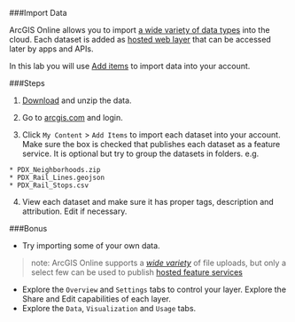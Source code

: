 ###Import Data

ArcGIS Online allows you to import [a wide variety of data types](http://doc.arcgis.com/en/arcgis-online/share-maps/supported-items.htm) into the cloud. Each dataset is added as [hosted web layer](http://doc.arcgis.com/en/arcgis-online/share-maps/hosted-web-layers.htm) that can be accessed later by apps and APIs.

In this lab you will use [Add items](http://doc.arcgis.com/en/arcgis-online/share-maps/add-items.htm) to import data into your account.

###Steps

1. [Download](pdx_data.zip?raw=true) and unzip the data.

2. Go to [arcgis.com](http://www.arcgis.com) and login.

3. Click `My Content` > `Add Items` to import each dataset into your account. Make sure the box is checked that publishes each dataset as a feature service. It is optional but try to group the datasets in folders.  e.g.

 ```
 * PDX_Neighborhoods.zip
 * PDX_Rail_Lines.geojson
 * PDX_Rail_Stops.csv
 ```

4. View each dataset and make sure it has proper tags, description and attribution.  Edit if necessary.

###Bonus
* Try importing some of your own data.

> note: ArcGIS Online supports a [*wide variety*](https://doc.arcgis.com/en/arcgis-online/reference/supported-items.htm) of file uploads, but only a select few can be used to publish [hosted feature services](https://doc.arcgis.com/en/arcgis-online/share-maps/publish-features.htm)

* Explore the `Overview` and `Settings` tabs to control your layer. Explore the Share and Edit capabilities of each layer.
* Explore the `Data`, `Visualization` and `Usage` tabs.
